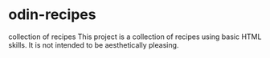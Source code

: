# odin-recipes
collection of recipes
This project is a collection of recipes using basic HTML skills.
It is not intended to be aesthetically pleasing.